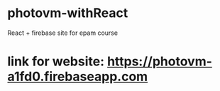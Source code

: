 # photovm-withReact

React + firebase site for epam course


# link for website: https://photovm-a1fd0.firebaseapp.com
